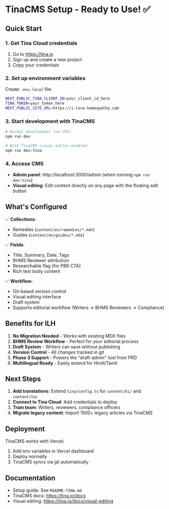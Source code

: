 # TinaCMS Setup - Ready to Use! ✅

## Quick Start

### 1. Get Tina Cloud credentials
1. Go to https://tina.io
2. Sign up and create a new project
3. Copy your credentials

### 2. Set up environment variables
Create `.env.local` file:

```bash
NEXT_PUBLIC_TINA_CLIENT_ID=your_client_id_here
TINA_TOKEN=your_token_here
NEXT_PUBLIC_SITE_URL=https://i-love-homeopathy.com
```

### 3. Start development with TinaCMS

```bash
# Normal development (no CMS)
npm run dev

# With TinaCMS visual editor enabled
npm run dev:tina
```

### 4. Access CMS
- **Admin panel**: http://localhost:3000/admin (when running `npm run dev:tina`)
- **Visual editing**: Edit content directly on any page with the floating edit button

## What's Configured

✅ **Collections**:
- Remedies (`content/en/remedies/*.mdx`)
- Guides (`content/en/guides/*.mdx`)

✅ **Fields**:
- Title, Summary, Date, Tags
- BHMS Reviewer attribution
- Researchable flag (for PBR CTA)
- Rich text body content

✅ **Workflow**:
- Git-based version control
- Visual editing interface
- Draft system
- Supports editorial workflow (Writers → BHMS Reviewers → Compliance)

## Benefits for ILH

1. **No Migration Needed** - Works with existing MDX files
2. **BHMS Review Workflow** - Perfect for your editorial process
3. **Draft System** - Writers can save without publishing
4. **Version Control** - All changes tracked in git
5. **Phase 3 Support** - Powers the "draft-admin" tool from PRD
6. **Multilingual Ready** - Easily extend for Hindi/Tamil

## Next Steps

1. **Add translations**: Extend `tina/config.ts` for `content/hi/` and `content/ta/`
2. **Connect to Tina Cloud**: Add credentials to deploy
3. **Train team**: Writers, reviewers, compliance officers
4. **Migrate legacy content**: Import 1500+ legacy articles via TinaCMS

## Deployment

TinaCMS works with Vercel:
1. Add env variables in Vercel dashboard
2. Deploy normally
3. TinaCMS syncs via git automatically

## Documentation

- Setup guide: See `README-TINA.md`
- TinaCMS docs: https://tina.io/docs
- Visual editing: https://tina.io/docs/visual-editing


